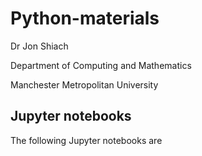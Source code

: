 # Python-materials

Dr Jon Shiach

Department of Computing and Mathematics

Manchester Metropolitan University

## Jupyter notebooks
The following Jupyter notebooks are 
